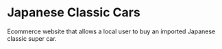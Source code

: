 # Japanese Classic Cars

Ecommerce website that allows a local user to buy an imported Japanese classic super car.
